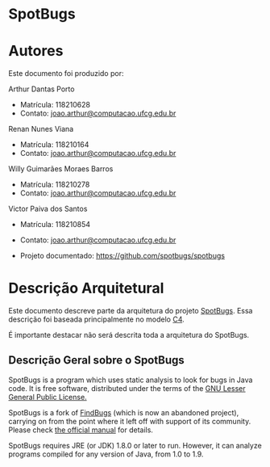 # SpotBugs

# Autores

Este documento foi produzido por: 

Arthur Dantas Porto
- Matrícula: 118210628
- Contato: joao.arthur@computacao.ufcg.edu.br

Renan Nunes Viana
- Matrícula: 118210164
- Contato: joao.arthur@computacao.ufcg.edu.br

Willy Guimarães Moraes Barros
- Matrícula: 118210278
- Contato: joao.arthur@computacao.ufcg.edu.br

Victor Paiva dos Santos
- Matrícula: 118210854
- Contato: joao.arthur@computacao.ufcg.edu.br

- Projeto documentado: https://github.com/spotbugs/spotbugs

# Descrição Arquitetural

Este documento descreve parte da arquitetura do projeto [SpotBugs](https://github.com/spotbugs/spotbugs). Essa descrição foi baseada principalmente no modelo [C4](https://c4model.com/).

É importante destacar não será descrita toda a arquitetura do SpotBugs. 


## Descrição Geral sobre o SpotBugs

SpotBugs is a program which uses static analysis to look for bugs in Java code. It is free software, distributed under the terms of the [GNU Lesser General Public License.](http://www.gnu.org/licenses/lgpl-3.0.html)

SpotBugs is a fork of [FindBugs](http://findbugs.sourceforge.net/) (which is now an abandoned project), carrying on from the point where it left off with support of its community. Please check [the official manual](https://spotbugs.readthedocs.io/en/latest/) for details.

SpotBugs requires JRE (or JDK) 1.8.0 or later to run. However, it can analyze programs compiled for any version of Java, from 1.0 to 1.9.